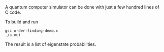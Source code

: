 A quantum computer simulator can be done with just a few hundred lines of C code.

To build and run
```
gcc order-finding-demo.c
./a.out
```

The result is a list of eigenstate probabilities.
